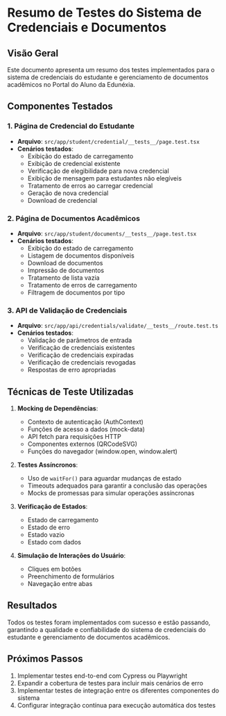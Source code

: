 # Resumo de Testes do Sistema de Credenciais e Documentos

## Visão Geral

Este documento apresenta um resumo dos testes implementados para o sistema de credenciais do estudante e gerenciamento de documentos acadêmicos no Portal do Aluno da Edunéxia.

## Componentes Testados

### 1. Página de Credencial do Estudante
- **Arquivo**: `src/app/student/credential/__tests__/page.test.tsx`
- **Cenários testados**:
  - Exibição do estado de carregamento
  - Exibição de credencial existente
  - Verificação de elegibilidade para nova credencial
  - Exibição de mensagem para estudantes não elegíveis
  - Tratamento de erros ao carregar credencial
  - Geração de nova credencial
  - Download de credencial

### 2. Página de Documentos Acadêmicos
- **Arquivo**: `src/app/student/documents/__tests__/page.test.tsx`
- **Cenários testados**:
  - Exibição do estado de carregamento
  - Listagem de documentos disponíveis
  - Download de documentos
  - Impressão de documentos
  - Tratamento de lista vazia
  - Tratamento de erros de carregamento
  - Filtragem de documentos por tipo

### 3. API de Validação de Credenciais
- **Arquivo**: `src/app/api/credentials/validate/__tests__/route.test.ts`
- **Cenários testados**:
  - Validação de parâmetros de entrada
  - Verificação de credenciais existentes
  - Verificação de credenciais expiradas
  - Verificação de credenciais revogadas
  - Respostas de erro apropriadas

## Técnicas de Teste Utilizadas

1. **Mocking de Dependências**:
   - Contexto de autenticação (AuthContext)
   - Funções de acesso a dados (mock-data)
   - API fetch para requisições HTTP
   - Componentes externos (QRCodeSVG)
   - Funções do navegador (window.open, window.alert)

2. **Testes Assíncronos**:
   - Uso de `waitFor()` para aguardar mudanças de estado
   - Timeouts adequados para garantir a conclusão das operações
   - Mocks de promessas para simular operações assíncronas

3. **Verificação de Estados**:
   - Estado de carregamento
   - Estado de erro
   - Estado vazio
   - Estado com dados

4. **Simulação de Interações do Usuário**:
   - Cliques em botões
   - Preenchimento de formulários
   - Navegação entre abas

## Resultados

Todos os testes foram implementados com sucesso e estão passando, garantindo a qualidade e confiabilidade do sistema de credenciais do estudante e gerenciamento de documentos acadêmicos.

## Próximos Passos

1. Implementar testes end-to-end com Cypress ou Playwright
2. Expandir a cobertura de testes para incluir mais cenários de erro
3. Implementar testes de integração entre os diferentes componentes do sistema
4. Configurar integração contínua para execução automática dos testes
